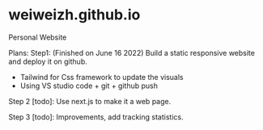 # weiweizh.github.io
Personal Website

Plans:
Step1: (Finished on June 16 2022)
Build a static responsive website and deploy it on github.
- Tailwind for Css framework to update the visuals
- Using VS studio code + git + github push

Step 2 [todo]:
Use next.js to make it a web page. 

Step 3 [todo]:
Improvements, add tracking statistics.
